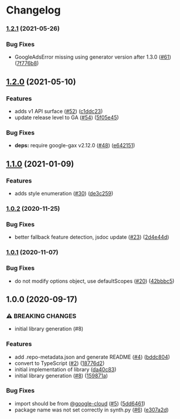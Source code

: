 # Changelog

### [1.2.1](https://www.github.com/googleapis/nodejs-workflows/compare/v1.2.0...v1.2.1) (2021-05-26)


### Bug Fixes

* GoogleAdsError missing using generator version after 1.3.0 ([#61](https://www.github.com/googleapis/nodejs-workflows/issues/61)) ([7f776b8](https://www.github.com/googleapis/nodejs-workflows/commit/7f776b893eaac71b35512be32c13f7c1e5f00cde))

## [1.2.0](https://www.github.com/googleapis/nodejs-workflows/compare/v1.1.0...v1.2.0) (2021-05-10)


### Features

* adds v1 API surface  ([#52](https://www.github.com/googleapis/nodejs-workflows/issues/52)) ([c1ddc23](https://www.github.com/googleapis/nodejs-workflows/commit/c1ddc237ea9965881176d93b3fe678da260fc4fc))
* update release level to GA ([#54](https://www.github.com/googleapis/nodejs-workflows/issues/54)) ([5f05e45](https://www.github.com/googleapis/nodejs-workflows/commit/5f05e45f113756f5727fcd4a900652dd51bdb8ac))


### Bug Fixes

* **deps:** require google-gax v2.12.0 ([#48](https://www.github.com/googleapis/nodejs-workflows/issues/48)) ([e642151](https://www.github.com/googleapis/nodejs-workflows/commit/e6421515b0a34ed1e9e5290c7fafe6fb7ad7390e))

## [1.1.0](https://www.github.com/googleapis/nodejs-workflows/compare/v1.0.2...v1.1.0) (2021-01-09)


### Features

* adds style enumeration ([#30](https://www.github.com/googleapis/nodejs-workflows/issues/30)) ([de3c259](https://www.github.com/googleapis/nodejs-workflows/commit/de3c259d08dae7edd775310c0db35fa089f58db3))

### [1.0.2](https://www.github.com/googleapis/nodejs-workflows/compare/v1.0.1...v1.0.2) (2020-11-25)


### Bug Fixes

* better fallback feature detection, jsdoc update ([#23](https://www.github.com/googleapis/nodejs-workflows/issues/23)) ([2d4e44d](https://www.github.com/googleapis/nodejs-workflows/commit/2d4e44d789185b02735acb295c2431d9f02441e5))

### [1.0.1](https://www.github.com/googleapis/nodejs-workflows/compare/v1.0.0...v1.0.1) (2020-11-07)


### Bug Fixes

* do not modify options object, use defaultScopes ([#20](https://www.github.com/googleapis/nodejs-workflows/issues/20)) ([42bbbc5](https://www.github.com/googleapis/nodejs-workflows/commit/42bbbc51d0445b49ac80ec435e8ac2b38455d8ee))

## 1.0.0 (2020-09-17)


### ⚠ BREAKING CHANGES

* initial library generation (#8)

### Features

* add .repo-metadata.json and generate README ([#4](https://www.github.com/googleapis/nodejs-workflows/issues/4)) ([bddc804](https://www.github.com/googleapis/nodejs-workflows/commit/bddc80498f96dca332f06cc9f3f352d1569b177f))
* convert to TypeScript ([#2](https://www.github.com/googleapis/nodejs-workflows/issues/2)) ([18776d2](https://www.github.com/googleapis/nodejs-workflows/commit/18776d2192c7a6bff80d908c43511eba45d9b76d))
* initial implementation of library ([da40c83](https://www.github.com/googleapis/nodejs-workflows/commit/da40c838dffb7307775bfdd3859bdf8e12998bc5))
* initial library generation ([#8](https://www.github.com/googleapis/nodejs-workflows/issues/8)) ([159871a](https://www.github.com/googleapis/nodejs-workflows/commit/159871a2b5fb24bae7d5b830b6e9f39e75405591))


### Bug Fixes

* import should be from [@google-cloud](https://www.github.com/google-cloud) ([#5](https://www.github.com/googleapis/nodejs-workflows/issues/5)) ([5dd6461](https://www.github.com/googleapis/nodejs-workflows/commit/5dd6461833e2d555dbae0572c7cccef00f5df40e))
* package name was not set correctly in synth.py ([#6](https://www.github.com/googleapis/nodejs-workflows/issues/6)) ([e307a2d](https://www.github.com/googleapis/nodejs-workflows/commit/e307a2d85bc3953afae5a9098db761fa908c1c7c))
